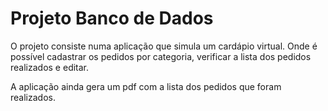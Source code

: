 # Projeto Banco de Dados
O projeto consiste numa aplicação que simula um cardápio virtual. Onde é possível cadastrar os pedidos por categoria, verificar a lista dos pedidos realizados e editar.

A aplicação ainda gera um pdf com a lista dos pedidos que foram realizados.